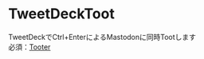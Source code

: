 # TweetDeckToot
TweetDeckでCtrl+EnterによるMastodonに同時Tootします  
必須：[Tooter](https://chrome.google.com/webstore/detail/tooter/okmlpjijminjkikninbkcnfmhkofgnnk)  
